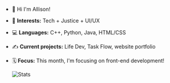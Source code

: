- 💌 Hi I'm Allison!
- 🌱 **Interests:** Tech + Justice + UI/UX
- 💻 **Languages:** C++, Python, Java, HTML/CSS
- ✍️ **Current projects:** Life Dev, Task Flow, website portfolio
- 🗓️ **Focus:** This month, I'm focusing on front-end development!

  ![Stats](https://github-readme-stats.vercel.app/api/top-langs/?username=allison-pham&layout=compact&theme=dark&langs_count=4)

<!---
allison-pham/allison-pham is a ✨ special ✨ repository because its `README.md` (this file) appears on your GitHub profile.
You can click the Preview link to take a look at your changes.
--->
